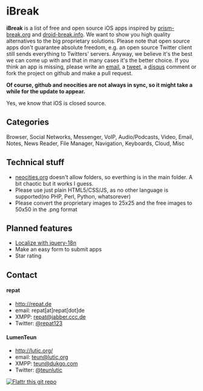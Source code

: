 iBreak
======
**iBreak** is a list of free and open source iOS apps inspired by [prism-break.org](https://prism-break.org "prism-break") and [droid-break.info](https://droid-break.info "prism-break"). We want to show you high quality alternatives to the big proprietary solutions. 
Please note that open source apps don't guarantee absolute freedom, e.g. an open source Twitter client still sends everything to Twitters' servers. 
Anyway, we believe it's the best we can come up with and that in many cases it's the better choice. 
If you think an app is missing, please write an [email](http://ibreak.info/support.html "support"), a [tweet](https://twitter.com/ibreak "@ibreak"), a [disqus](http://ibreak.info/#disqus "Disqus for ibreak.info") comment or fork the project on github and make a pull request. 

**Of course, github and neocities are not always in sync, so it might take a while for the update to appear.**

Yes, we know that iOS is closed source.

## Categories
Browser, Social Networks, Messenger, VoIP, Audio/Podcasts, Video, Email, Notes, News Reader, File Manager, Navigation, Keyboards, Cloud, Misc

## Technical stuff
* [neocities.org](neocities.org "neocities.org") doesn't allow folders, so everthing is in the main folder. A bit chaotic but it works I guess.
* Please use just plain HTML5/CSS/JS, as no other language is supported(no PHP, Perl, Python, whatsorever)
* Please convert the proprietary images to 25x25 and the free images to 50x50 in the .png format

## Planned features
* [Localize with jquery-18n](https://github.com/recurser/jquery-i18n "jquery-i18n")
* Make an easy form to submit apps
* Star rating

## Contact
#### repat
* http://repat.de
* email: repat[at]repat[dot]de
* XMPP: repat@jabber.ccc.de
* Twitter: [@repat123](https://twitter.com/repat123 "repat123 on twitter")

#### LumenTeun
* http://lutic.org/
* email: teun@lutic.org
* XMPP: teun@dukgo.com
* Twitter: [@teunlutic](https://twitter.com/teunlutic "teunlutic on twitter")

[![Flattr this git repo](http://api.flattr.com/button/flattr-badge-large.png)](https://flattr.com/submit/auto?user_id=repat&url=https://github.com/repat/ibreak&title=ibreak&language=&tags=github&category=software) 

